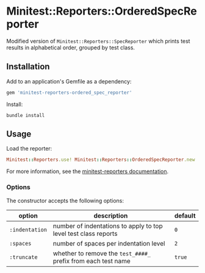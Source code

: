# Minitest::Reporters::OrderedSpecReporter

Modified version of `Minitest::Reporters::SpecReporter` which prints test results in alphabetical order, grouped by test class.

## Installation

Add to an application's Gemfile as a dependency:

```ruby
gem 'minitest-reporters-ordered_spec_reporter'
```

Install:

```
bundle install
```

## Usage

Load the reporter:

```ruby
Minitest::Reporters.use! Minitest::Reporters::OrderedSpecReporter.new
```

For more information, see the [minitest-reporters documentation](https://github.com/kern/minitest-reporters).

### Options

The constructor accepts the following options:

| option | description | default |
|-|-|-|
| `:indentation` | number of indentations to apply to top level test class reports | `0` |
| `:spaces` | number of spaces per indentation level | `2` |
| `:truncate` | whether to remove the `test_####_` prefix from each test name | `true` |
